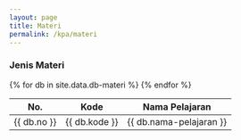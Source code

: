 ```yaml
---
layout: page
title: Materi
permalink: /kpa/materi
---
```


### Jenis Materi

<table>
  <thead>
    <tr>
      <th>No.</th>
      <th>Kode</th>
      <th>Nama Pelajaran</th>
    </tr>
  </thead>
  <tbody>
  {% for db in site.data.db-materi %}
    <tr>
      <td>{{ db.no }}</td>
      <td>{{ db.kode }}</td>
      <td>{{ db.nama-pelajaran }}</td>
    </tr>
  {% endfor %}  
  </tbody>
</table>